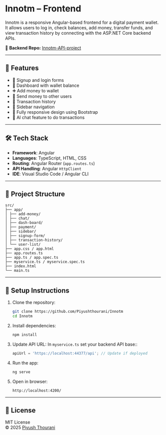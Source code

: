 # Innotm – Frontend

Innotm is a responsive Angular-based frontend for a digital payment wallet. It allows users to log in, check balances, add money, transfer funds, and view transaction history by connecting with the ASP.NET Core backend APIs.

🔗 **Backend Repo:** [Innotm-API-project](https://github.com/Piyushthourani/Innotm-API-project)

---

## 🚀 Features

- 🔐 Signup and login forms
- 💼 Dashboard with wallet balance
- ➕ Add money to wallet
- 💸 Send money to other users
- 📜 Transaction history
- 🧭 Sidebar navigation
- 📱 Fully responsive design using Bootstrap
- 💬 AI chat feature to do transactions

---

## 🛠️ Tech Stack

- **Framework**: Angular
- **Languages**: TypeScript, HTML, CSS
- **Routing**: Angular Router (`app.routes.ts`)
- **API Handling**: Angular `HttpClient`
- **IDE**: Visual Studio Code / Angular CLI

---

## 📁 Project Structure

```
src/
├── app/
│ ├── add-money/
│ ├── chat/
│ ├── dash-board/
│ ├── payment/
│ ├── sidebar/
│ ├── signup-form/
│ ├── transaction-history/
│ └── user-list/
├── app.css / app.html
├── app.routes.ts
├── app.ts / app.spec.ts
├── myservice.ts / myservice.spec.ts
├── index.html
└── main.ts
```

---

## 🧪 Setup Instructions

1. Clone the repository:
   ```bash
   git clone https://github.com/Piyushthourani/Innotm
   cd Innotm
   ```

2. Install dependencies:
   ```bash
   npm install
   ```

3. Update API URL:
   In `myservice.ts` set your backend API base::
   ```ts
   apiUrl = 'https://localhost:44377/api'; // Update if deployed

   ```

4. Run the app:
   ```bash
   ng serve
   ```

5. Open in browser:
   ```
   http://localhost:4200/
   ```

---

## 📜 License

MIT License  
© 2025 [Piyush Thourani](https://github.com/Piyushthourani)
